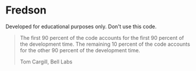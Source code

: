 # Fredson

Developed for educational purposes only. Don't use this code.

> The first 90 percent of the code accounts for the first 90 percent of the development time.
> The remaining 10 percent of the code accounts for the other 90 percent of the development time.
> 
> Tom Cargill, Bell Labs


